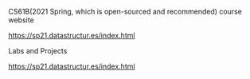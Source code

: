 CS61B(2021 Spring, which is open-sourced and recommended) course website

https://sp21.datastructur.es/index.html

Labs and Projects

https://sp21.datastructur.es/index.html
